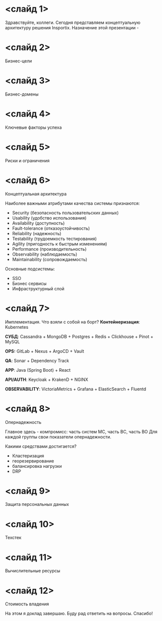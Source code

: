 # <слайд 1>
Здравствуйте, коллеги.
Сегодня представляем концептуальную архитектуру решения Insportix.
Назначение этой презентации - 

# <слайд 2>
Бизнес-цели

# <слайд 3>
Бизнес-домены

# <слайд 4>
Ключевые факторы успеха

# <слайд 5>
Риски и ограничения

# <слайд 6>
Концептуальная архитектура

Наиболее важными атрибутами качества системы признаются:
* Security (безопасность пользовательских данных)
* Usability (удобство использования)
* Availability (доступность)
* Fault-tolerance (отказоустойчивость)
* Reliability (надежность)
* Testability (трудоемкость тестирования)
* Agility (пригодность к быстрым изменениям)
* Performance (производительность)
* Observability (наблюдаемость)
* Maintainability (сопровождаемость)

Основные подсистемы:
- SSO
- Бизнес сервисы
- Инфраструктурный слой

# <слайд 7>
Имплементация. Что взяли с собой на борт?
**Контейнеризация**: Kubernetes

**СУБД**: Cassandra + MongoDB + Postgres + Redis + 
Clickhouse + Pinot + MySQL

**OPS:** GitLab + Nexus + ArgoCD + Vault

**QA**: Sonar + Dependency Track

**APP**: Java (Spring Boot) + React

**API/AUTH**: Keycloak + KrakenD + NGINX

**OBSERVABILITY**: VictoriaMetrics + Grafana + ElasticSearch + Fluentd


# <слайд 8>
Опернадежность

Главное здесь - компромисс: часть систем MC, часть BC, часть BO
Для каждой группы свои показатели опернадежности.

Какими средствами достигается?
- Кластеризация
- георезервирование
- балансировка нагрузки
- DRP

# <слайд 9>
Защита персональных данных

# <слайд 10>
Техстек

# <слайд 11>
Вычислительные ресурсы

# <слайд 12>
Стоимость владения


На этом я доклад завершаю. Буду рад ответить на вопросы. Спасибо!
